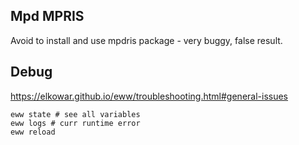 ## Mpd MPRIS
Avoid to install and use mpdris package - very buggy, false result.

## Debug

https://elkowar.github.io/eww/troubleshooting.html#general-issues

    eww state # see all variables
    eww logs # curr runtime error
    eww reload


